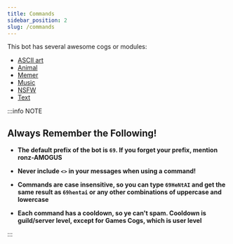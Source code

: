 ```yaml
---
title: Commands
sidebar_position: 2
slug: /commands
---
```


This bot has several awesome cogs or modules:

- [ASCII art](commands/asciiart)
- [Animal](commands/animal)
- [Memer](commands/memer)
- [Music](commands/music)
- [NSFW](commands/nsfw)
- [Text](commands/text)

:::info NOTE

## Always Remember the Following!

- **The default prefix of the bot is `69`. If you forget your prefix, mention ronz-AMOGUS**

- **Never include `<>` in your messages when using a command!**

- **Commands are case insensitive, so you can type `69HeNtAI` and get the same result as `69hentai` or any other combinations of uppercase and lowercase**

- **Each command has a cooldown, so ye can't spam. Cooldown is guild/server level, except for Games Cogs, which is user level**

:::
